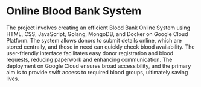 # Online Blood Bank System
The project involves creating an efficient Blood Bank Online System using HTML, CSS, JavaScript, Golang, MongoDB, and Docker on Google Cloud Platform.
The system allows donors to submit details online, which are stored centrally, and those in need can quickly check blood availability.
The user-friendly interface facilitates easy donor registration and blood requests, reducing paperwork and enhancing communication.
The deployment on Google Cloud ensures broad accessibility, and the primary aim is to provide swift access to required blood groups, ultimately saving lives.
